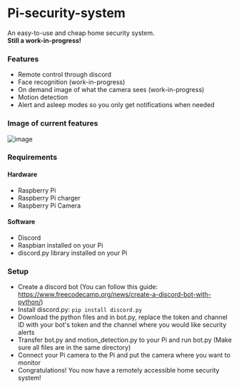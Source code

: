 # Pi-security-system
An easy-to-use and cheap home security system.<br>
**Still a work-in-progress!**

### Features
- Remote control through discord
- Face recognition (work-in-progress)
- On demand image of what the camera sees (work-in-progress)
- Motion detection
- Alert and asleep modes so you only get notifications when needed

### Image of current features
![image](https://user-images.githubusercontent.com/66331423/122688333-7e760a80-d1d0-11eb-9ad7-29a937369fbf.png)

### Requirements

#### Hardware
- Raspberry Pi
- Raspberry Pi charger
- Raspberry Pi Camera

#### Software
- Discord
- Raspbian installed on your Pi
- discord.py library installed on your Pi

### Setup
- Create a discord bot (You can follow this guide: https://www.freecodecamp.org/news/create-a-discord-bot-with-python/)
- Install discord.py:
```pip install discord.py```
- Download the python files and in bot.py, replace the token and channel ID with your bot's token and the channel where you would like security alerts
- Transfer bot.py and motion_detection.py to your Pi and run bot.py (Make sure all files are in the same directory)
- Connect your Pi camera to the Pi and put the camera where you want to monitor
- Congratulations! You now have a remotely accessible home security system!
